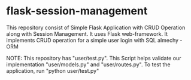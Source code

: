 # flask-session-management
This repository consist of Simple Flask Application with CRUD Operation along with Session Management.
It uses Flask web-framework. It implements CRUD operation for a simple user login with SQL almechy - ORM

NOTE:
This repository has "user/test.py". This Script helps validate our implementation "user/models.py" and "user/routes.py".
To test the application, run "python user/test.py" 
